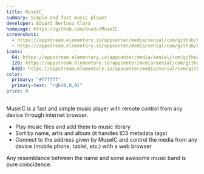 ```yaml
---
title: MuseIC
summary: Simple and fast music player
developer: Eduard Berloso Clarà
homepage: https://github.com/bcedu/MuseIC
screenshots:
  - https://appstream.elementary.io/appcenter/media/xenial/com/github/bcedu.museic.desktop/FAD2D81A241B6CCFDA5EF7EE7C73B737/screenshots/image-1_orig.png
  - https://appstream.elementary.io/appcenter/media/xenial/com/github/bcedu.museic.desktop/FAD2D81A241B6CCFDA5EF7EE7C73B737/screenshots/image-2_orig.png
icons:
  64: https://appstream.elementary.io/appcenter/media/xenial/com/github/bcedu.museic.desktop/FAD2D81A241B6CCFDA5EF7EE7C73B737/icons/64x64/com.github.bcedu.museic_com.github.bcedu.museic.png
  128: https://appstream.elementary.io/appcenter/media/xenial/com/github/bcedu.museic.desktop/FAD2D81A241B6CCFDA5EF7EE7C73B737/icons/128x128/com.github.bcedu.museic_com.github.bcedu.museic.png
  64@2: https://appstream.elementary.io/appcenter/media/xenial/com/github/bcedu.museic.desktop/FAD2D81A241B6CCFDA5EF7EE7C73B737/icons/64x64@2/com.github.bcedu.museic_com.github.bcedu.museic.png
color:
  primary: "#ffffff"
  primary-text: "rgb(0,0,0)"
price: 0
---
```


<p>MuseIC is a fast and simple music player with remote control from any device through internet browser.</p>
<ul>
  <li>Play music files and add them to music library</li>
  <li>Sort by name, artis and album (it handles ID3 metadata tags)</li>
  <li>Connect to the address given by MuseIC and control the media from any device (mobile phone, tablet, etc.) with a
web browser</li> </ul>
<p>Any resemblance between the name and some awesome music band is pure coincidence.</p>